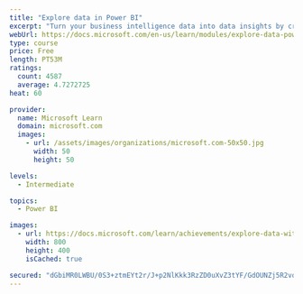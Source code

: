 ```yaml
---
title: "Explore data in Power BI"
excerpt: "Turn your business intelligence data into data insights by creating and configuring Power BI dashboards."
webUrl: https://docs.microsoft.com/en-us/learn/modules/explore-data-power-bi/
type: course
price: Free
length: PT53M
ratings:
  count: 4587
  average: 4.7272725
heat: 60

provider:
  name: Microsoft Learn
  domain: microsoft.com
  images:
    - url: /assets/images/organizations/microsoft.com-50x50.jpg
      width: 50
      height: 50

levels:
  - Intermediate

topics:
  - Power BI

images:
  - url: https://docs.microsoft.com/learn/achievements/explore-data-with-power-bi-desktop-social.png
    width: 800
    height: 400
    isCached: true

secured: "dGbiMR0LWBU/0S3+ztmEYt2r/J+p2NlKkk3RzZD0uXvZ3tYF/GdOUNZj5R2vq5GJb2RNSvBGSdj7EdY4TyW5YaSYKnOerErge9KfoU4TffeYcvO9y0dthBxSVjDFA9WwGdAV+B39f74pI36743tb32+tGnx89kBlxG2C9jUIjm1v3PhQ84rLAQDM+iTDQCln1vrQLgncrfnjDx9Lx9L1F4+0g0AOVylbKyia3tSgs7L27MOVE4dD1BVJ/QGFoK0RxLE5r6/tT4+qt0LPT6kbeF40i+KhtK3tVhhuWs0l4Io/gvlMV3Sg1vt336gdNE6Fdw7n48pIM525SthEjMHSj3A+svp5+Xykd6JOwryFeRAqVdb8CP+DMzdDNDXaL2ATPLG6Dih3qRIZD7VVEgaSm1xtRpfUnWQrXG2OuL9hNBY=;QrG+skVLqqNIG0qv2FkrRA=="
---
```


